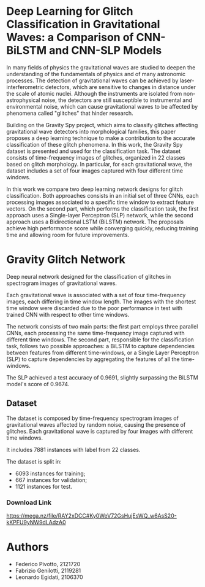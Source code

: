 # Deep Learning for Glitch Classification in Gravitational Waves: a Comparison of CNN-BiLSTM and CNN-SLP Models
In many fields of physics the gravitational waves are studied to deepen the understanding of the fundamentals of physics and of many astronomic processes. The detection of gravitational waves can be achieved by laser-interferometric detectors, which are sensitive to changes in distance under the scale of atomic nuclei. Although the instruments are isolated from non-astrophysical noise, the detectors are still susceptible to instrumental and environmental noise, which can cause gravitational waves to be affected by phenomena called "glitches" that hinder research.

Building on the Gravity Spy project, which aims to classify glitches affecting gravitational wave detectors into morphological families, this paper proposes a deep learning technique to make a contribution to the accurate classification of these glitch phenomena.
In this work, the Gravity Spy dataset is presented and used for the classification task. The dataset consists of time-frequency images of glitches, organized in 22 classes based on glitch morphology. In particular, for each gravitational wave, the dataset includes a set of four images captured with four different time windows.

In this work we compare two deep learning network designs for glitch classification.
Both approaches consists in an initial set of three CNNs, each processing images associated to a specific time window to extract feature vectors. On the second part, which performs the classification task, the first approach uses a Single-layer Perceptron (SLP) network, while the second approach uses a Bidirectional LSTM (BiLSTM) network. The proposals achieve high performance score while converging quickly, reducing training time and allowing room for future improvements.

# Gravity Glitch Network
Deep neural network designed for the classification of glitches in spectrogram images of gravitational waves. 

Each gravitational wave is associated with a set of four time-frequency images, each differing in time window length. The images with the shortest time window were discarded due to the poor performance in test with trained CNN with respect to other time windows.

The network consists of two main parts: the first part employs three parallel CNNs, each processing the same time-frequency image captured with different time windows. The second part, responsible for the classification task, follows two possible approaches: a BiLSTM to capture dependencies between features from different time-windows, or a Single Layer Perceptron (SLP) to capture dependencies by aggregating the features of all the time-windows.

The SLP achieved a test accuracy of 0.9691, slightly surpassing the BiLSTM model's score of 0.9674.

## Dataset
The dataset is composed by time-frequency spectrogram images of gravitational waves affected by random noise, causing the presence of glitches. Each gravitational wave is captured by four images with different time windows.

It includes 7881 instances with label from 22 classes.

The dataset is split in:
- 6093 instances for training;
- 667 instances for validation;
- 1121 instances for test.

### Download Link
https://mega.nz/file/RAY2xDCC#Ky0WeV72GsHujEsWQ_w6AsS20-kKPFU9yNW9dLAdzA0

# Authors
- Federico Pivotto, 2121720
- Fabrizio Genilotti, 2119281
- Leonardo Egidati, 2106370